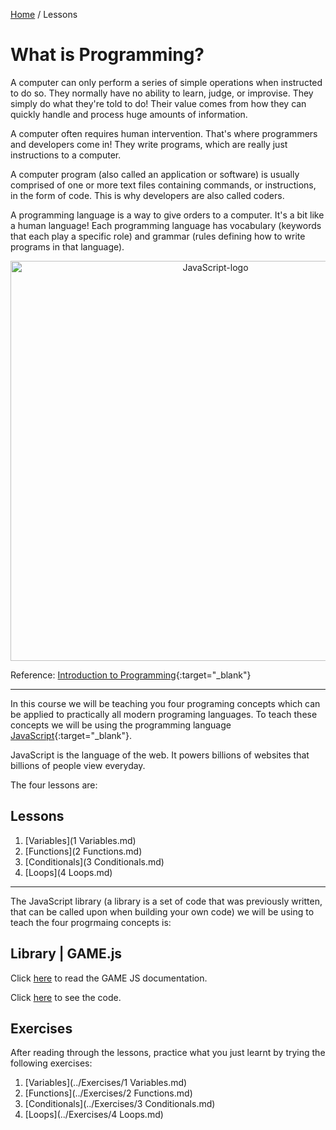 [Home](../README.md) / Lessons

# What is Programming?

A computer can only perform a series of simple operations when instructed to do so. They normally have no ability to learn, judge, or improvise. They simply do what they're told to do! Their value comes from how they can quickly handle and process huge amounts of information.

A computer often requires human intervention. That's where programmers and developers come in! They write programs, which are really just instructions to a computer.

A computer program (also called an application or software) is usually comprised of one or more text files containing commands, or instructions, in the form of code. This is why developers are also called coders.

A programming language is a way to give orders to a computer. It's a bit like a human language! Each programming language has vocabulary (keywords that each play a specific role) and grammar (rules defining how to write programs in that language).

<p align="center">
<img width="640" alt="JavaScript-logo" src="https://j.gifs.com/KZ0xZM.gif">
</p>

Reference: [Introduction to Programming](https://openclassrooms.com/en/courses/3523231-learn-to-code-with-javascript/3673541-introduction-to-programming){:target="_blank"}

---

In this course we will be teaching you four programing concepts which can be applied to practically all modern programing languages. To teach these concepts we will be using the programming language [JavaScript](https://www.javascript.com/){:target="_blank"}.

JavaScript is the language of the web. It powers billions of websites that billions of people view everyday.

The four lessons are:

## Lessons
1. [Variables](1 Variables.md)
2. [Functions](2 Functions.md)
3. [Conditionals](3 Conditionals.md)
4. [Loops](4 Loops.md)

---

The JavaScript library (a library is a set of code that was previously written, that can be called upon when building your own code) we will be using to teach the four progrmaing concepts is:

## Library | GAME.js

Click [here](../lib/documentation.md) to read the GAME JS documentation.

Click [here](../lib/game.js) to see the code.

## Exercises

After reading through the lessons, practice what you just learnt by trying the following exercises:

1. [Variables](../Exercises/1 Variables.md)
2. [Functions](../Exercises/2 Functions.md)
3. [Conditionals](../Exercises/3 Conditionals.md)
4. [Loops](../Exercises/4 Loops.md)
